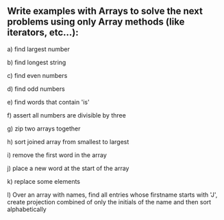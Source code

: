 ## Write examples with Arrays to solve the next problems using only Array methods (like iterators, etc...):

a) find largest number

b) find longest string

c) find even numbers

d) find odd numbers

e) find words that contain 'is'

f) assert all numbers are divisible by three

g)  zip two arrays together

h) sort joined array from smallest to largest

i) remove the first word in the array

j) place a new word at the start of the array

k) replace some elements

l) Over an array with names, find all entries whose firstname starts with 'J',  create projection combined of only the initials of the name and then sort alphabetically
